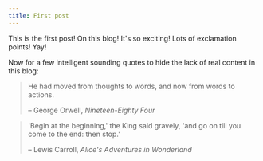```yaml
---
title: First post
---
```


This is the first post! On this blog! It's so exciting! Lots of exclamation points! Yay!

Now for a few intelligent sounding quotes to hide the lack of real content in this blog:

> He had moved from thoughts to words, and now from words to actions.
>
> – George Orwell, *Nineteen-Eighty Four*

> 'Begin at the beginning,' the King said gravely, 'and go on till you come to the end: then stop.'
>
> – Lewis Carroll, *Alice's Adventures in Wonderland*

